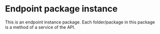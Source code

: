 # Endpoint package instance

This is an endpoint instance package. Each folder/package in this package is a method of a service of the API.
